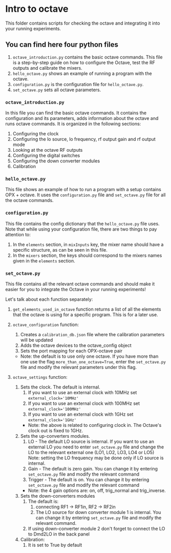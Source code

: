 # Intro to octave
This folder contains scripts for checking the octave and integrating it into your running experiments. 

## You can find here four python files 
1. `octave_introduction.py` contains the basic octave commands. This file is a step-by-step guide on how to configure the Octave, test the RF outputs and calibrate the mixers. 
2. `hello_octave.py` shows an example of running a program with the octave.
3. `configuration.py` is the configuration file for `hello_octave.py`.
4. `set_octave.py` sets all octave parameters.

### `octave_introduction.py`
In this file you can find the basic octave commands.
It contains the configuration and its parameters, adds information about the octave and runs octave commands. 
It is organized in the following sections:
   1. Configuring the clock
   2. Configuring the lo source, lo frequency, rf output gain and rf output mode
   3. Looking at the octave RF outputs
   4. Configuring the digital switches
   5. Configuring the down converter modules
   6. Calibration

### `hello_octave.py` 
This file shows an example of how to run a program with a setup contains OPX + octave. It uses the `configuration.py` file and `set_octave.py`  file for all the octave commands.

### `configuration.py` 
This file contains the config dictionary that the `hello_octave.py` file uses.
Note that while using your configuration file, there are two things to pay attention to:
   1. In the `elements` section, in `mixInputs` key, the mixer name should have a specific structure, as can be seen in this file.
   2. In the `mixers` section, the keys should correspond to the mixers names given in the `elements` section. 

### `set_octave.py`
This file contains all the relevant octave commands and should make it easier for you to integrate the Octave in your running experiments!

Let's talk about each function separately:

1. `get_elements_used_in_octave` function returns a list of all the elements that the octave is using for a specific program. This is for a later use. 


2. `octave_configuration` function:
   1. Creates a `calibration_db.json` file where the calibration parameters will be updated
   2. Adds the octave devices to the octave_config object
   3. Sets the port mapping for each OPX-octave pair
   
   * Note: the default is to use only one octave. If you have more than one use the flag `more_than_one_octave=True`, enter the `set_octave.py` file and modify the relevant parameters under this flag. 


3. `octave_settings` function:
   1. Sets the clock. The default is internal. 
      1. If you want to use an external clock with 10MHz set `external_clock='10MHz'`
      2. If you want to use an external clock with 100MHz set `external_clock='100MHz'`
      3. If you want to use an external clock with 1GHz set `external_clock='1GHz'`
      * Note: the above is related to configuring clock in. The Octave's clock out is fixed to 1GHz. 
   2. Sets the up-converters modules.
      1. LO  - The default LO source is internal. If you want to use an external LO you need to enter `set_octave.py` file and change the LO to the relevant external one (LO1, LO2, LO3, LO4 or LO5)
         Note: setting the LO frequency may be done only if LO source is internal.
      2. Gain - The default is zero gain. You can change it by entering `set_octave.py` file and modify the relevant command
      3. Trigger - The default is on. You can change it by entering `set_octave.py` file and modify the relevant command
        * Note: the 4 gain options are: on, off, trig_normal and trig_inverse. 
   3. Sets the down-converters modules
      1. The default is: 
         1. connecting RF1 -> RF1in, RF2 -> RF2in
         2. The LO source for down converter module 1 is internal. You can change it by entering `set_octave.py` file and modify the relevant command.
      2. If using down-converter module 2 don't forget to connect the LO to Dmd2LO in the back panel
   4. Calibration:
      1. It is set to True by default
